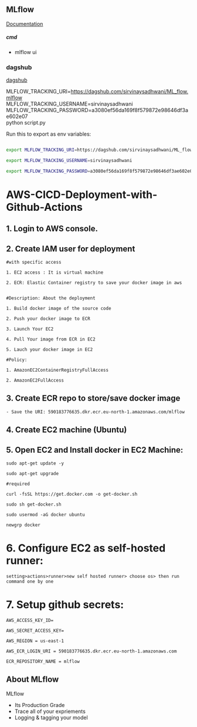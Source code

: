 ## MLflow

[Documentation](https://mlflow.org/docs/latest/index.html)


##### cmd
- mlflow ui

### dagshub
[dagshub](https://dagshub.com/)

MLFLOW_TRACKING_URI=https://dagshub.com/sirvinaysadhwani/ML_flow.mlflow \
MLFLOW_TRACKING_USERNAME=sirvinaysadhwani \
MLFLOW_TRACKING_PASSWORD=a3080ef56da169f8f579872e98646df3ae602e07 \
python script.py

Run this to export as env variables:

```bash

export MLFLOW_TRACKING_URI=https://dagshub.com/sirvinaysadhwani/ML_flow.mlflow

export MLFLOW_TRACKING_USERNAME=sirvinaysadhwani

export MLFLOW_TRACKING_PASSWORD=a3080ef56da169f8f579872e98646df3ae602e07

```



# AWS-CICD-Deployment-with-Github-Actions

## 1. Login to AWS console.

## 2. Create IAM user for deployment

	#with specific access

	1. EC2 access : It is virtual machine

	2. ECR: Elastic Container registry to save your docker image in aws


	#Description: About the deployment

	1. Build docker image of the source code

	2. Push your docker image to ECR

	3. Launch Your EC2 

	4. Pull Your image from ECR in EC2

	5. Lauch your docker image in EC2

	#Policy:

	1. AmazonEC2ContainerRegistryFullAccess

	2. AmazonEC2FullAccess

	
## 3. Create ECR repo to store/save docker image
    - Save the URI: 590183776635.dkr.ecr.eu-north-1.amazonaws.com/mlflow

	
## 4. Create EC2 machine (Ubuntu) 

## 5. Open EC2 and Install docker in EC2 Machine:

	sudo apt-get update -y

	sudo apt-get upgrade
	
	#required

	curl -fsSL https://get.docker.com -o get-docker.sh

	sudo sh get-docker.sh

	sudo usermod -aG docker ubuntu

	newgrp docker
	
# 6. Configure EC2 as self-hosted runner:
    setting>actions>runner>new self hosted runner> choose os> then run command one by one


# 7. Setup github secrets:

    AWS_ACCESS_KEY_ID=

    AWS_SECRET_ACCESS_KEY=

    AWS_REGION = us-east-1

    AWS_ECR_LOGIN_URI = 590183776635.dkr.ecr.eu-north-1.amazonaws.com

    ECR_REPOSITORY_NAME = mlflow




## About MLflow 
MLflow

 - Its Production Grade
 - Trace all of your expriements
 - Logging & tagging your model
